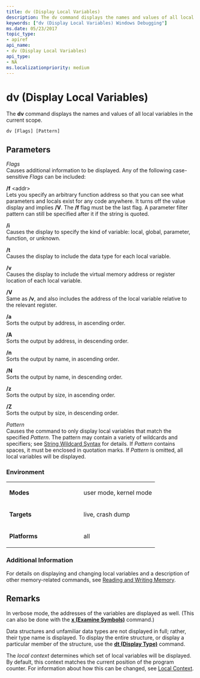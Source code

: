 ```yaml
---
title: dv (Display Local Variables)
description: The dv command displays the names and values of all local variables in the current scope.
keywords: ["dv (Display Local Variables) Windows Debugging"]
ms.date: 05/23/2017
topic_type:
- apiref
api_name:
- dv (Display Local Variables)
api_type:
- NA
ms.localizationpriority: medium
---
```


# dv (Display Local Variables)


The **dv** command displays the names and values of all local variables in the current scope.

```dbgcmd
dv [Flags] [Pattern] 
```

## <span id="ddk_cmd_display_local_variables_dbg"></span><span id="DDK_CMD_DISPLAY_LOCAL_VARIABLES_DBG"></span>Parameters


<span id="_______Flags______"></span><span id="_______flags______"></span><span id="_______FLAGS______"></span> *Flags*   
Causes additional information to be displayed. Any of the following case-sensitive *Flags* can be included:

<span id="_f__addr_"></span><span id="_F__ADDR_"></span>**/f** &lt;addr&gt;  
Lets you specify an arbitrary function address so that you can see what parameters and locals exist for any code anywhere. It turns off the value display and implies **/V**. The **/f** flag must be the last flag. A parameter filter pattern can still be specified after it if the string is quoted.

<span id="_i"></span><span id="_I"></span>**/i**  
Causes the display to specify the kind of variable: local, global, parameter, function, or unknown.

<span id="_t"></span><span id="_T"></span>**/t**  
Causes the display to include the data type for each local variable.

<span id="_v"></span><span id="_V"></span>**/v**  
Causes the display to include the virtual memory address or register location of each local variable.

<span id="_V"></span><span id="_v"></span>**/V**  
Same as **/v**, and also includes the address of the local variable relative to the relevant register.

<span id="_a"></span><span id="_A"></span>**/a**  
Sorts the output by address, in ascending order.

<span id="_A"></span><span id="_a"></span>**/A**  
Sorts the output by address, in descending order.

<span id="_n"></span><span id="_N"></span>**/n**  
Sorts the output by name, in ascending order.

<span id="_N"></span><span id="_n"></span>**/N**  
Sorts the output by name, in descending order.

<span id="_z"></span><span id="_Z"></span>**/z**  
Sorts the output by size, in ascending order.

<span id="_Z"></span><span id="_z"></span>**/Z**  
Sorts the output by size, in descending order.

<span id="_______Pattern______"></span><span id="_______pattern______"></span><span id="_______PATTERN______"></span> *Pattern*   
Causes the command to only display local variables that match the specified *Pattern*. The pattern may contain a variety of wildcards and specifiers; see [String Wildcard Syntax](string-wildcard-syntax.md) for details. If *Pattern* contains spaces, it must be enclosed in quotation marks. If *Pattern* is omitted, all local variables will be displayed.

### <span id="Environment"></span><span id="environment"></span><span id="ENVIRONMENT"></span>Environment

<table>
<colgroup>
<col width="50%" />
<col width="50%" />
</colgroup>
<tbody>
<tr class="odd">
<td align="left"><p><strong>Modes</strong></p></td>
<td align="left"><p>user mode, kernel mode</p></td>
</tr>
<tr class="even">
<td align="left"><p><strong>Targets</strong></p></td>
<td align="left"><p>live, crash dump</p></td>
</tr>
<tr class="odd">
<td align="left"><p><strong>Platforms</strong></p></td>
<td align="left"><p>all</p></td>
</tr>
</tbody>
</table>

 

### <span id="Additional_Information"></span><span id="additional_information"></span><span id="ADDITIONAL_INFORMATION"></span>Additional Information

For details on displaying and changing local variables and a description of other memory-related commands, see [Reading and Writing Memory](reading-and-writing-memory.md).

Remarks
-------

In verbose mode, the addresses of the variables are displayed as well. (This can also be done with the [**x (Examine Symbols)**](x--examine-symbols-.md) command.)

Data structures and unfamiliar data types are not displayed in full; rather, their type name is displayed. To display the entire structure, or display a particular member of the structure, use the [**dt (Display Type)**](dt--display-type-.md) command.

The *local context* determines which set of local variables will be displayed. By default, this context matches the current position of the program counter. For information about how this can be changed, see [Local Context](changing-contexts.md#local-context).

 

 





